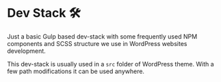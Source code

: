# Dev Stack 🛠

Just a basic Gulp based dev-stack with some frequently used NPM components and SCSS structure we use in WordPress websites development.

This dev-stack is usually used in a `src` folder of WordPress theme. With a few path modifications it can be used anywhere.
